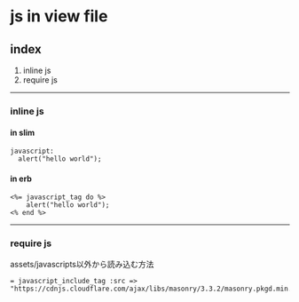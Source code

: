 # js in view file

## index

1. inline js
1. require js

----------------------

### inline js

#### in slim

```slim
javascript:
  alert("hello world");
```

#### in erb

```erb
<%= javascript_tag do %>
	alert("hello world");	
<% end %>
```

----------------------

### require js

assets/javascripts以外から読み込む方法

```slim
= javascript_include_tag :src => "https://cdnjs.cloudflare.com/ajax/libs/masonry/3.3.2/masonry.pkgd.min.js"
```
